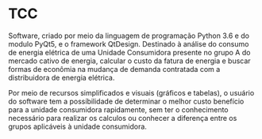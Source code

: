 # TCC
 Software, criado por meio da linguagem de programação Python 3.6 e do modulo PyQt5, e o framework QtDesign. 
 Destinado à análise do consumo de energia elétrica de uma Unidade Consumidora presente no grupo A do mercado cativo de energia, calcular o custo da fatura de energia e buscar formas de econômia na mudança de demanda contratada com a distribuidora de energia elétrica.

 Por meio de recursos simplificados e visuais (gráficos e tabelas), o usuário do software tem a possíbilidade de determinar o melhor custo benefício para a unidade consumidora rapidamente, sem ter o conhecimento necessário para realizar os calculos ou conhecer a diferença entre os grupos aplicáveis à unidade consumidora.

